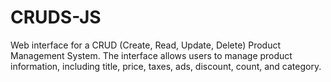 # CRUDS-JS
Web interface for a CRUD (Create, Read, Update, Delete) Product Management System. The interface allows users to manage product information, including title, price, taxes, ads, discount, count, and category.

